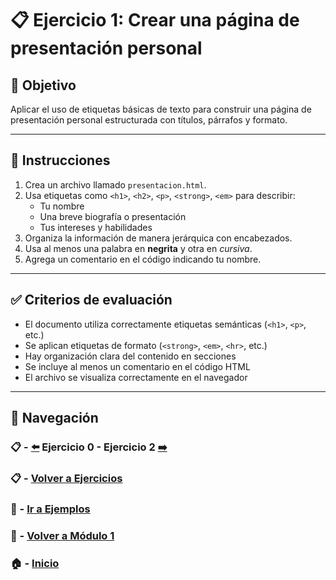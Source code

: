 # 📋 Ejercicio 1: Crear una página de presentación personal

## 🎯 Objetivo
Aplicar el uso de etiquetas básicas de texto para construir una página de presentación personal estructurada con títulos, párrafos y formato.

---

## 📝 Instrucciones
1. Crea un archivo llamado `presentacion.html`.
2. Usa etiquetas como `<h1>`, `<h2>`, `<p>`, `<strong>`, `<em>` para describir:
   - Tu nombre
   - Una breve biografía o presentación
   - Tus intereses y habilidades
3. Organiza la información de manera jerárquica con encabezados.
4. Usa al menos una palabra en **negrita** y otra en *cursiva*.
5. Agrega un comentario en el código indicando tu nombre.

---

## ✅ Criterios de evaluación
- El documento utiliza correctamente etiquetas semánticas (`<h1>`, `<p>`, etc.)
- Se aplican etiquetas de formato (`<strong>`, `<em>`, `<hr>`, etc.)
- Hay organización clara del contenido en secciones
- Se incluye al menos un comentario en el código HTML
- El archivo se visualiza correctamente en el navegador

---

## 🔁 Navegación

### 📋 - [⬅️](./Ejercicio_0.md) Ejercicio 0 - Ejercicio 2 [➡️](./Ejercicio_2.md)

### 📋 - [Volver a Ejercicios](../README.md)

### 🧪 - [Ir a Ejemplos](../../Ejemplos/README.md)

### 📘 - [Volver a Módulo 1](../../Modulo_1.md)

### 🏠 - [Inicio](../../../README.md)

